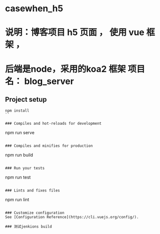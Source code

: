 # casewhen_h5
# 说明：博客项目 h5 页面 ， 使用 vue 框架 ， 
# 后端是node，采用的koa2 框架   项目名： blog_server 
## Project setup 
``` 
npm install  
``

### Compiles and hot-reloads for development
```
npm run serve
```

### Compiles and minifies for production
```
npm run build
```

### Run your tests
```
npm run test
```

### Lints and fixes files
```
npm run lint
```

### Customize configuration
See [Configuration Reference](https://cli.vuejs.org/config/).

### 测试jenkions build    